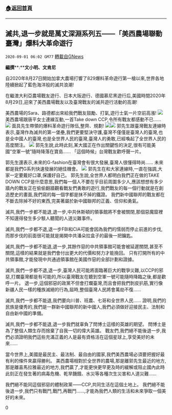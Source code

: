 ###  [:house:返回首頁](https://github.com/ourhimalayas/txt)
---

## 滅共,退一步就是萬丈深淵系列五——「美西農場聯動臺灣」爆料大革命遊行
`2020-09-01 06:02 GM77` [轉載自GNews](https://gnews.org/zh-hant/327777/)

**編撰****:****文小明、文肯尼**

自2020年8月27日開始加拿大農場打響了829爆料革命遊行第一槍以來,世界各地陸續掀起了藍色海洋般的滅共浪潮!

在繼澳大利亞農場戰友遊行、日本大阪遊行、德國慕尼黑遊行后,美國時間2020年8月29日,迎來了美西農場戰友以及臺灣戰友的滅共遊行活動的高潮!

美西農場的Sara、路德都出來給我們戰友鼓勵、打氣,遊行士氣一片空前高漲!
![](https://s3.amazonaws.com/gnews-media-offload/wp-content/uploads/2020/09/01054419/%E6%88%AA%E5%B1%8F2020-09-01-%E4%B8%8B%E5%8D%885.40.58-1.png)
美西農場跟唐平女士連線互動,一首Take down CCP,令所有戰友都感動不已……
![](https://s3.amazonaws.com/gnews-media-offload/wp-content/uploads/2020/09/01054504/%E6%88%AA%E5%B1%8F2020-09-01-%E4%B8%8B%E5%8D%885.41.16.png)
面具先生帶領的爆料革命遊行隊伍,整齊、規劃!
![](https://s3.amazonaws.com/gnews-media-offload/wp-content/uploads/2020/09/01055319/%E6%88%AA%E5%B1%8F2020-09-01-%E4%B8%8B%E5%8D%885.41.30-1.png)![](https://s3.amazonaws.com/gnews-media-offload/wp-content/uploads/2020/09/01055339/%E6%88%AA%E5%B1%8F2020-09-01-%E4%B8%8B%E5%8D%885.41.41-1.png)
郭先生跟臺灣戰友連線時表示,臺灣作為滅共的第一堡壘,我們更要堅決守護,臺灣不僅僅是臺灣人的臺灣,也是全中國人的臺灣,也是全世界人民的臺灣,臺灣人的勇敢,已經喚起了全世界人民的高度關注。
![](https://s3.amazonaws.com/gnews-media-offload/wp-content/uploads/2020/09/01055401/%E6%88%AA%E5%B1%8F2020-09-01-%E4%B8%8B%E5%8D%885.41.52-1.png)
郭先生說,此時此刻,某大國正在作出關鍵性的決定,很有可能美國”空軍一號”隨時降落在寶島…… 「這個時候」台灣戰友歡呼聲一片。

郭先生還表示,未來的G-fashion在臺灣會有很大發展,臺灣人很懂得時尚…… 未來都是我們G系列快速發展的絕佳機會。
![](https://s3.amazonaws.com/gnews-media-offload/wp-content/uploads/2020/09/01055411/%E6%88%AA%E5%B1%8F2020-09-01-%E4%B8%8B%E5%8D%885.42.02.png)
郭先生在和大家連線時,一直在強調,大家一定要戴好口罩,保護好自己。 郭先生說,全世界人都明白我們正在做的TAKE DOWN CCP是什麼意思,我們每一個人不要在乎目前周圍多少人,應該想想有多少牆內的戰友正在偷偷翻牆觀看戰友們勇敢的遊行,我們戰友的每一個行動就是在創造歷史的畫面,我們寫的每一個字都是抹不掉的鐵證。 我們新中國聯邦的戰友都在不斷去除掉不好的東西,完美著屬於新中國聯邦的正義、信仰和勇氣。

滅共,我們一步都不能退,退一步,中共休斯頓的領事館將不會被關閉,那個惡魔窟裡不知還得發生多少駭人聽聞的人道災難事件。

滅共,我們一步都不退,退一步FBI和CIA可能會因為我們的懦弱而停止前進的步伐,而那步伐的前面很可能就是揭開中共潘朵拉盒子的最後一把鑰匙。

滅共,我們一步都不能退,退一步,其餘作惡的中共領事館可能會被延遲關閉,甚至不關閉,這樣的結果就是我們會付出更大的代價和努力才能挽回。 只有打開所有的中共領事館,才能發現中共通過領事館在美國作惡的全部計劃和證據。

滅共,我們一步都不退,退一步,臺灣人民可能將面臨著巨大的戰爭災難,以CCP的邪惡,打爛臺灣都是有可能的,所以臺灣戰友在聽到空軍一號可能隨時降臨之後,都是歡呼一片。 退一步,這個邪惡的政黨不但會打爛臺灣,而且會把我們剝皮扒筋,實行像新疆人民一樣的種族滅絕的行為,屆時,整個臺灣人民將會萬劫不復……

滅共,我們一步都不能退,我們要向川普、班農、七哥和全世界人民…… 證明,我們的民族是優秀的,我們是一群新中國聯邦的新中國人,我們必須做好迎接民主、法制和自由新中國的準備。

滅共,我們一步都不能退,退一步我們就辜負了閆博士這樣的英雄的期望。 閆博士是為了整個人類生存而捨棄了自我一切的偉大英雄。 戰友們,我們絕不能後退一步,我們必須證明我們這些充滿正義的人是最有資格活在這個星球上,享受美好的未來……

當今世界上,美國是最民主、最法制、最自由的國家,我們美西農場必須要把握好最有利的條件來贏得勝利。 美西農場相對於全世界的農場,那是離郭先生最近的地方,那是離喜馬拉雅最近的地方,我們贏了,才能更快更早更及時的緩解或阻止國內此時此刻正在發生著的病毒危機、乾旱饑餓、水災等各種次生災害和人道災難……

我們絕不能同這個邪惡的體制政黨——CCP,共同生活在這個土地上。 我們絕不能後退一步,我們只有戰鬥,戰鬥,再戰鬥……,才能為我們人類的生活和未來爭取一個美好的未來。

0
